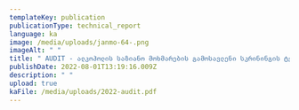 ```yaml
---
templateKey: publication
publicationType: technical_report
language: ka
image: /media/uploads/janmo-64-.png
imageAlt: " "
title: " AUDIT - ალკოჰოლის საზიანო მოხმარების გამოსავლენი სკრინინგის ტესტი "
publishDate: 2022-08-01T13:19:16.009Z
description: " "
upload: true
kaFile: /media/uploads/2022-audit.pdf
---
```

